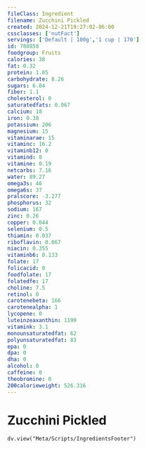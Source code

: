 ```yaml
---
fileClass: Ingredient
filename: Zucchini Pickled
created: 2024-12-21T19:27:02-06:00
cssclasses: ['nutFact']
servings: ['Default | 100g','1 cup | 170']
id: 788858
foodgroup: Fruits
calories: 38
fat: 0.32
protein: 1.05
carbohydrate: 8.26
sugars: 6.84
fiber: 1.1
cholesterol: 0
saturatedfats: 0.067
calcium: 18
iron: 0.38
potassium: 206
magnesium: 15
vitaminarae: 15
vitaminc: 16.2
vitaminb12: 0
vitamind: 0
vitamine: 0.19
netcarbs: 7.16
water: 89.27
omega3s: 46
omega6s: 37
pralscore: -3.277
phosphorus: 32
sodium: 167
zinc: 0.26
copper: 0.044
selenium: 0.5
thiamin: 0.037
riboflavin: 0.067
niacin: 0.355
vitaminb6: 0.133
folate: 17
folicacid: 0
foodfolate: 17
folatedfe: 17
choline: 7.5
retinol: 0
carotenebeta: 166
carotenealpha: 1
lycopene: 0
luteinzeaxanthin: 1199
vitamink: 3.1
monounsaturatedfat: 62
polyunsaturatedfat: 83
epa: 0
dpa: 0
dha: 0
alcohol: 0
caffeine: 0
theobromine: 0
200calorieweight: 526.316
---
```


# Zucchini Pickled

```dataviewjs
dv.view("Meta/Scripts/IngredientsFooter")
```